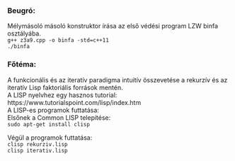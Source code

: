 ### Beugró:
<p>Mélymásoló másoló konstruktor írása az első védési program LZW binfa osztályába.<br>
<code>g++ z3a9.cpp -o binfa -std=c++11</code><br>
<code>./binfa</code></p>

### Főtéma:
<p>
  A funkcionális és az iteratív paradigma intuitív összevetése a rekurzív és az iteratív Lisp faktoriális források mentén.<br>
  A LISP nyelvhez egy hasznos tutorial:<br>
  https://www.tutorialspoint.com/lisp/index.htm<br>
  A LISP-es programok futtatása:<br>
  Elsőnek a Common LISP telepítése:<br>
  <code>sudo apt-get install clisp</code><br>
</p>

<p>
  Végül a programok futtatása:<br>
  <code>clisp rekurziv.lisp</code><br>
  <code>clisp iterativ.lisp</code><br>
</p>

